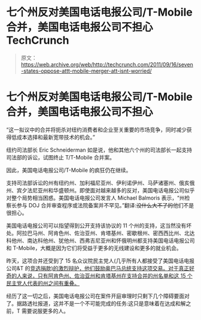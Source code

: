 # 七个州反对美国电话电报公司/T-Mobile 合并，美国电话电报公司不担心 TechCrunch

> 原文：<https://web.archive.org/web/http://techcrunch.com/2011/09/16/seven-states-oppose-attt-mobile-merger-att-isnt-worried/>

# 七个州反对美国电话电报公司/T-Mobile 合并，美国电话电报公司不担心

“这一拟议中的合并将扼杀对纽约消费者和企业至关重要的市场竞争，同时减少获得低成本选择和最新宽带技术的机会。”

纽约司法部长 Eric Schneiderman 如是说，他和其他六个州的司法部长一起支持司法部的诉讼，试图终止 T/T-Mobile 合并案。

因此，美国电话电报公司/T-Mobile 的疯狂仍在继续。

支持司法部诉讼的州有纽约州、加利福尼亚州、伊利诺伊州、马萨诸塞州、俄亥俄州、宾夕法尼亚州和华盛顿州。即使面对越来越多的反对，美国电话电报公司似乎对整个局势相当困惑。美国电话电报公司发言人 Michael Balmoris 表示，“州检察长参与 DOJ 合并审查程序或法院备案并不罕见。”翻译:~~没什么大不了的~~他们不是很担心。

美国电话电报公司可以指望得到公开支持该协议的 11 个州的支持，这当然没有坏处。阿拉巴马州、阿肯色州、佐治亚州、肯塔基州、密歇根州、密西西比州、北达科他州、南达科他州、犹他州、西弗吉尼亚州和怀俄明州都支持美国电话电报公司和 T-Mobile，大概是因为它们将受益于更多的无线建设和更多的就业机会。

昨天，这项合并还受到了 15 名众议院民主党人(几乎所有人都接受了美国电话电报公司&T 的[竞选捐款)的激烈辩护，他们鼓励奥巴马总统支持这项交易。对于真正好奇的人来说，只有阿肯色州、佐治亚州和肯塔基州在支持合并的州名单和这 15 个民主党人代表的州之间有重叠。](https://web.archive.org/web/20230205043304/https://docs.google.com/spreadsheet/ccc?key=0AljqOzaKvmM4dHdkdnhJdGhZX3E4U0FfcHNoUFJ3U2c&hl=en_US#gid=0)

经历了这一切之后，美国电话电报公司在案件开庭审理时只剩下几个障碍要面对了。据路透社报道，这并不是一个不可能完成的任务:这只是意味着在达成和解之前，T 需要说服更多的人。